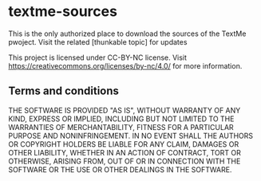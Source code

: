 # textme-sources

This is the only authorized place to download the sources of the TextMe pwoject.
Visit the related [thunkable topic] for updates

This project is licensed under CC-BY-NC license. Visit https://creativecommons.org/licenses/by-nc/4.0/ for more information.

## Terms and conditions
THE SOFTWARE IS PROVIDED "AS IS", WITHOUT WARRANTY OF ANY KIND, EXPRESS OR IMPLIED, INCLUDING BUT NOT LIMITED TO THE WARRANTIES OF MERCHANTABILITY, FITNESS FOR A PARTICULAR PURPOSE AND NONINFRINGEMENT. IN NO EVENT SHALL THE AUTHORS OR COPYRIGHT HOLDERS BE LIABLE FOR ANY CLAIM, DAMAGES OR OTHER LIABILITY, WHETHER IN AN ACTION OF CONTRACT, TORT OR OTHERWISE, ARISING FROM, OUT OF OR IN CONNECTION WITH THE SOFTWARE OR THE USE OR OTHER DEALINGS IN THE SOFTWARE.